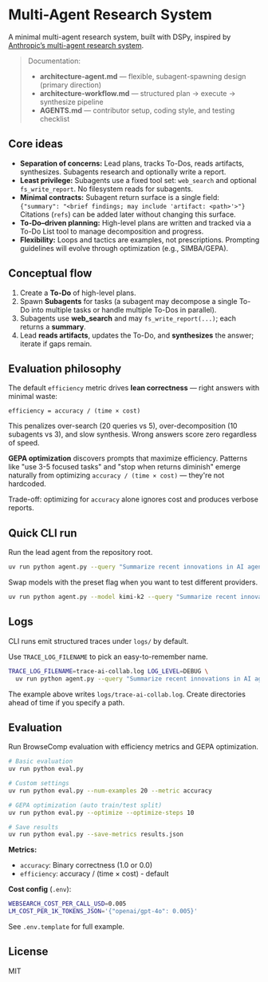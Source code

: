 # Multi-Agent Research System

A minimal multi-agent research system, built with DSPy, inspired by [Anthropic’s multi-agent research system](https://www.anthropic.com/engineering/multi-agent-research-system).


> Documentation:
> - **architecture-agent.md** — flexible, subagent-spawning design (primary direction)
> - **architecture-workflow.md** — structured plan → execute → synthesize pipeline
> - **AGENTS.md** — contributor setup, coding style, and testing checklist

## Core ideas

- **Separation of concerns:** Lead plans, tracks To-Dos, reads artifacts, synthesizes. Subagents research and optionally write a report.
- **Least privilege:** Subagents use a fixed tool set: `web_search` and optional `fs_write_report`. No filesystem reads for subagents.
- **Minimal contracts:** Subagent return surface is a single field:  
  `{"summary": "<brief findings; may include 'artifact: <path>'>"}`  
  Citations (`refs`) can be added later without changing this surface.
- **To-Do–driven planning:** High-level plans are written and tracked via a To-Do List tool to manage decomposition and progress.
- **Flexibility:** Loops and tactics are examples, not prescriptions. Prompting guidelines will evolve through optimization (e.g., SIMBA/GEPA).

## Conceptual flow

1. Create a **To-Do** of high-level plans.  
2. Spawn **Subagents** for tasks (a subagent may decompose a single To-Do into multiple tasks or handle multiple To-Dos in parallel).  
3. Subagents use **web_search** and may `fs_write_report(...)`; each returns a **summary**.  
4. Lead **reads artifacts**, updates the To-Do, and **synthesizes** the answer; iterate if gaps remain.

## Evaluation philosophy

The default `efficiency` metric drives **lean correctness** — right answers with minimal waste:

```
efficiency = accuracy / (time × cost)
```

This penalizes over-search (20 queries vs 5), over-decomposition (10 subagents vs 3), and slow synthesis. Wrong answers score zero regardless of speed.

**GEPA optimization** discovers prompts that maximize efficiency. Patterns like "use 3-5 focused tasks" and "stop when returns diminish" emerge naturally from optimizing `accuracy / (time × cost)` — they're not hardcoded.

Trade-off: optimizing for `accuracy` alone ignores cost and produces verbose reports.

## Quick CLI run

Run the lead agent from the repository root.

```bash
uv run python agent.py --query "Summarize recent innovations in AI agent collaboration frameworks."
```

Swap models with the preset flag when you want to test different providers.

```bash
uv run python agent.py --model kimi-k2 --query "Summarize recent innovations in AI agent collaboration frameworks."
```

## Logs

CLI runs emit structured traces under `logs/` by default.

Use `TRACE_LOG_FILENAME` to pick an easy-to-remember name.

```bash
TRACE_LOG_FILENAME=trace-ai-collab.log LOG_LEVEL=DEBUG \
  uv run python agent.py --query "Summarize recent innovations in AI agent collaboration frameworks."
```

The example above writes `logs/trace-ai-collab.log`. Create directories ahead of time if you specify a path.

## Evaluation

Run BrowseComp evaluation with efficiency metrics and GEPA optimization.

```bash
# Basic evaluation
uv run python eval.py

# Custom settings
uv run python eval.py --num-examples 20 --metric accuracy

# GEPA optimization (auto train/test split)
uv run python eval.py --optimize --optimize-steps 10

# Save results
uv run python eval.py --save-metrics results.json
```

**Metrics:**
- `accuracy`: Binary correctness (1.0 or 0.0)
- `efficiency`: accuracy / (time × cost) - default

**Cost config** (`.env`):
```bash
WEBSEARCH_COST_PER_CALL_USD=0.005
LM_COST_PER_1K_TOKENS_JSON='{"openai/gpt-4o": 0.005}'
```

See `.env.template` for full example.

## License

MIT
